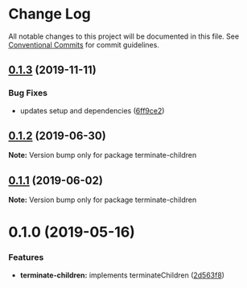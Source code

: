 # Change Log

All notable changes to this project will be documented in this file.
See [Conventional Commits](https://conventionalcommits.org) for commit guidelines.

## [0.1.3](https://github.com/rafamel/utils/compare/terminate-children@0.1.2...terminate-children@0.1.3) (2019-11-11)


### Bug Fixes

* updates setup and dependencies ([6ff9ce2](https://github.com/rafamel/utils/commit/6ff9ce2651f4d1600467a0a8f909653ed047b9ab))





## [0.1.2](https://github.com/rafamel/utils/compare/terminate-children@0.1.1...terminate-children@0.1.2) (2019-06-30)

**Note:** Version bump only for package terminate-children





## [0.1.1](https://github.com/rafamel/utils/compare/terminate-children@0.1.0...terminate-children@0.1.1) (2019-06-02)

**Note:** Version bump only for package terminate-children





# 0.1.0 (2019-05-16)


### Features

* **terminate-children:** implements terminateChildren ([2d563f8](https://github.com/rafamel/utils/commit/2d563f8))
